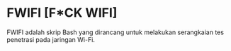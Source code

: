 # FWIFI [F*CK WIFI]

FWIFI adalah skrip Bash yang dirancang untuk melakukan serangkaian tes penetrasi pada jaringan Wi-Fi.
